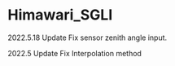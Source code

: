 # Himawari_SGLI

2022.5.18 Update
Fix sensor zenith angle input.

2022.5 Update
Fix Interpolation method
